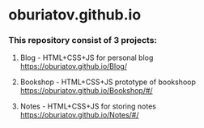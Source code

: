 # oburiatov.github.io

### This repository consist of 3 projects:
1. Blog - HTML+CSS+JS for personal blog<br> https://oburiatov.github.io/Blog/

2. Bookshop - HTML+CSS+JS prototype of bookshoop<br> https://oburiatov.github.io/Bookshop/#/

3. Notes - HTML+CSS+JS for storing notes<br> https://oburiatov.github.io/Notes/#/